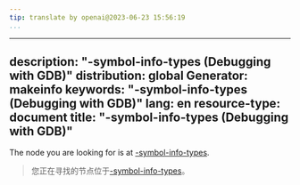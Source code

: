 ```yaml
---
tip: translate by openai@2023-06-23 15:56:19
...
```

---
description: "-symbol-info-types (Debugging with GDB)"
distribution: global
Generator: makeinfo
keywords: "-symbol-info-types (Debugging with GDB)"
lang: en
resource-type: document
title: "-symbol-info-types (Debugging with GDB)"
------------------------------------------------

The node you are looking for is at [-symbol-info-types](GDB_002fMI-Symbol-Query.html#g_t_002dsymbol_002dinfo_002dtypes).

> 您正在寻找的节点位于[-symbol-info-types](GDB_002fMI-Symbol-Query.html#g_t_002dsymbol_002dinfo_002dtypes)。
